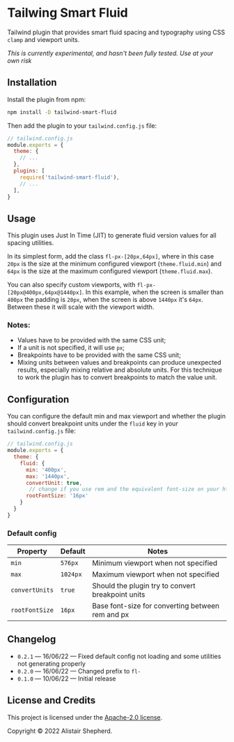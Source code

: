 # Tailwing Smart Fluid

Tailwind plugin that provides smart fluid spacing and typography using CSS `clamp` and viewport units.

*This is currently experimental, and hasn't been fully tested. Use at your own risk*

## Installation

Install the plugin from npm:

```sh
npm install -D tailwind-smart-fluid
```

Then add the plugin to your `tailwind.config.js` file:

```js
// tailwind.config.js
module.exports = {
  theme: {
    // ...
  },
  plugins: [
    require('tailwind-smart-fluid'),
    // ...
  ],
}
```

## Usage

This plugin uses Just In Time (JIT) to generate fluid version values for all spacing utilities.

In its simplest form, add the class `fl-px-[20px,64px]`, where in this case `20px` is the size at the minimum configured viewport (`theme.fluid.min`) and `64px` is the size at the maximum configured viewport (`theme.fluid.max`).

You can also specify custom viewports, with `fl-px-[20px@400px,64px@1440px]`. In this example, when the screen is smaller than  `400px` the padding is `20px`, when the screen is above `1440px` it's `64px`. Between these it will scale with the viewport width.

### Notes:

- Values have to be provided with the same CSS unit;
- If a unit is not specified, it will use `px`;
- Breakpoints have to be provided with the same CSS unit;
- Mixing units between values and breakpoints can produce unexpected results, especially mixing relative and absolute units. For this technique to work the plugin has to convert breakpoints to match the value unit.

## Configuration

You can configure the default min and max viewport and whether the plugin should convert breakpoint units under the `fluid` key in your `tailwind.config.js` file:

```js
// tailwind.config.js
module.exports = {
  theme: {
    fluid: {
      min: '400px',
      max: '1440px',
      convertUnit: true,
       // change if you use rem and the equivalent font-size on your html element is not 16px
      rootFontSize: '16px'
    }
  }
}
```

### Default config

| Property       | Default  | Notes                                             |
| -------------- | -------- | ------------------------------------------------- |
| `min`          | `576px`  | Minimum viewport when not specified               |
| `max`          | `1024px` | Maximum viewport when not specified               |
| `convertUnits` | `true `  | Should the plugin try to convert breakpoint units |
| `rootFontSize` | `16px`   | Base font-size for converting between rem and px  |

## Changelog

- `0.2.1` &mdash; 16/06/22 &mdash; Fixed default config not loading and some utilities not generating properly
- `0.2.0` &mdash; 16/06/22 &mdash; Changed prefix to `fl-`
- `0.1.0` &mdash; 10/06/22 &mdash; Initial release

## License and Credits

This project is licensed under the [Apache-2.0 license](https://apache.org/licenses/LICENSE-2.0).

Copyright © 2022 Alistair Shepherd.
